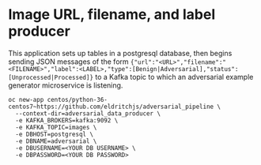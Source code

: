 # Image URL, filename, and label producer

This application sets up tables in a postgresql database, then begins sending JSON messages of the form `{"url":"<URL>","filename":"<FILENAME>","label":<LABEL>,"type":[Benign|Adversarial],"status":[Unprocessed|Processed]}` to a Kafka topic to which an adversarial example generator microservice is listening. 

```
oc new-app centos/python-36-centos7~https://github.com/eldritchjs/adversarial_pipeline \
  --context-dir=adversarial_data_producer \
  -e KAFKA_BROKERS=kafka:9092 \
  -e KAFKA_TOPIC=images \
  -e DBHOST=postgresql \
  -e DBNAME=adversarial \
  -e DBUSERNAME=<YOUR DB USERNAME> \
  -e DBPASSWORD=<YOUR DB PASSWORD>
```
